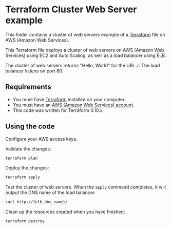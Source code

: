 # Terraform Cluster Web Server example

This folder contains a cluster of web servers example of a [Terraform](https://www.terraform.io/) file on AWS (Amazon Web Services).

This Terraform file deploys a cluster of web servers on AWS (Amazon Web Services) using EC2 and Auto Scaling, as well as a load balancer using ELB.

The cluster of web servers returns "Hello, World" for the URL `/`. The load balancer listens on port 80.

## Requirements

* You must have [Terraform](https://www.terraform.io/) installed on your computer.
* You must have an [AWS (Amazon Web Services) account](http://aws.amazon.com/).
* This code was written for Terraform 0.10.x.

## Using the code

Configure your AWS access keys.

Validate the changes:

```bash
terraform plan
```

Deploy the changes:

```bash
terraform apply
```

Test the cluster of web servers. When the `apply` command completes, it will output the DNS name of the load balancer.

```bash
curl http://(elb_dns_name)/
```

Clean up the resources created when you have finished:

```bash
terraform destroy
```